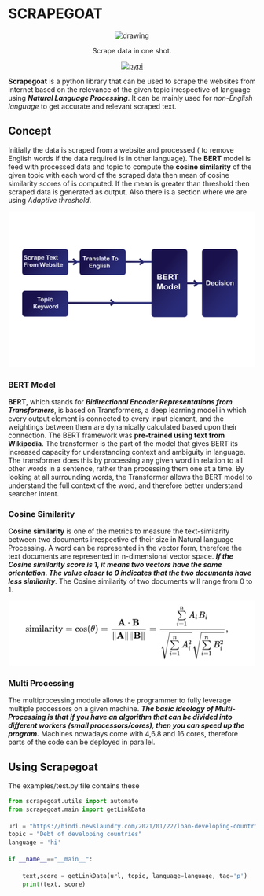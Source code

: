 <h1> SCRAPEGOAT </h1>

<p align="center">
    <img src="https://user-images.githubusercontent.com/63489382/176208117-40101555-d460-4af4-8e97-0b485203a41d.png" alt="drawing" width="250"/>
</p>


<p align="center">
   Scrape data in one shot.
</p>

<p align="center">
   <a href="https://www.npmjs.com/package/@swc/core">
     <a href="https://pypi.org/project/scrapegoat/"><img src="https://img.shields.io/badge/pypi-package-blue?labelColor=black&style=flat&logo=python&link=https://pypi.org/project/scrapegoat/" alt="pypi" /></a>
   </a>
</p>

**Scrapegoat** is a python library that can be used to scrape the websites from internet based on the relevance of the given topic irrespective of language using ***Natural Language Processing***. It can be mainly used for *non-English language* to get accurate and relevant scraped text.

## Concept
Initially the data is scraped from a website  and  processed ( to remove English words if the data required is in other language). The **BERT** model is feed with processed data and topic  to compute the **cosine similarity** of the given topic with each word of the scraped data then mean of cosine similarity scores of is computed. If the mean is greater than threshold then scraped data is generated as output. Also there is a section where we are using *Adaptive threshold*.

<p align="center">
    <img src="https://github.com/Scrape-Goat/scrapegoat/blob/main/img/goatblockscrape.png" alt="drawing" width="500"/>
</p>

### BERT Model 
**BERT**, which stands for ***Bidirectional Encoder Representations from Transformers***, is based on Transformers, a deep learning model in which every output element is connected to every input element, and the weightings between them are dynamically calculated based upon their connection. The BERT framework was **pre-trained using text from Wikipedia**. The transformer is the part of the model that gives BERT its increased capacity for understanding context and ambiguity in language. The transformer does this by processing any given word in relation to all other words in a sentence, rather than processing them one at a time. By looking at all surrounding words, the Transformer allows the BERT model to understand the full context of the word, and therefore better understand searcher intent.


### Cosine Similarity
**Cosine similarity** is one of the metrics to measure the text-similarity between two documents irrespective of their size in Natural language Processing. A word can be represented in the vector form, therefore the text documents are represented in n-dimensional vector space. ***If the Cosine similarity score is 1, it means two vectors have the same orientation. The value closer to 0 indicates that the two documents have less similarity***. The Cosine similarity of two documents will range from 0 to 1.


<p align="center">
    <img src="https://github.com/Scrape-Goat/scrapegoat/blob/main/img/cos.png" alt="drawing" width="500"/>
</p>


### Multi Processing
The multiprocessing module allows the programmer to fully leverage multiple processors on a given machine. ***The basic ideology of Multi-Processing is that if you have an algorithm that can be divided into different workers (small processors/cores), then you can speed up the program.*** Machines nowadays come with 4,6,8 and 16 cores, therefore parts of the code can be deployed in parallel.

## Using Scrapegoat
The examples/test.py file contains these
```python
from scrapegoat.utils import automate
from scrapegoat.main import getLinkData

url = "https://hindi.newslaundry.com/2021/01/22/loan-developing-countries-and-epidemics#:~:text=120%20%E0%A4%A8%E0%A4%BF%E0%A4%AE%E0%A5%8D%E0%A4%A8%20%E0%A4%94%E0%A4%B0%20%E0%A4%AE%E0%A4%A7%E0%A5%8D%E0%A4%AF%E0%A4%AE%20%E0%A4%86%E0%A4%AF,8.1%20%E0%A4%85%E0%A4%B0%E0%A4%AC%20%E0%A4%A1%E0%A5%89%E0%A4%B2%E0%A4%B0%20%E0%A4%B9%E0%A5%8B%20%E0%A4%97%E0%A4%AF%E0%A4%BE."
topic = "Debt of developing countries"
language = 'hi'

if __name__=="__main__":
    
    text,score = getLinkData(url, topic, language=language, tag='p')
    print(text, score)

```
